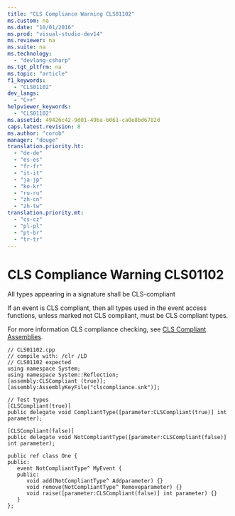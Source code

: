 ```yaml
---
title: "CLS Compliance Warning CLS01102"
ms.custom: na
ms.date: "10/01/2016"
ms.prod: "visual-studio-dev14"
ms.reviewer: na
ms.suite: na
ms.technology: 
  - "devlang-csharp"
ms.tgt_pltfrm: na
ms.topic: "article"
f1_keywords: 
  - "CLS01102"
dev_langs: 
  - "C++"
helpviewer_keywords: 
  - "CLS01102"
ms.assetid: 49426c42-9d01-49ba-b061-ca0e8bd6782d
caps.latest.revision: 8
ms.author: "corob"
manager: "douge"
translation.priority.ht: 
  - "de-de"
  - "es-es"
  - "fr-fr"
  - "it-it"
  - "ja-jp"
  - "ko-kr"
  - "ru-ru"
  - "zh-cn"
  - "zh-tw"
translation.priority.mt: 
  - "cs-cz"
  - "pl-pl"
  - "pt-br"
  - "tr-tr"
---
```

# CLS Compliance Warning CLS01102
All types appearing in a signature shall be CLS-compliant  
  
 If an event is CLS compliant, then all types used in the event access functions, unless marked not CLS compliant, must be CLS compliant types.  
  
 For more information CLS compliance checking, see [CLS Compliant Assemblies](assetId:///3320b57e-ea55-4697-a17d-f509a36a3c93).  
  
```  
// CLS01102.cpp  
// compile with: /clr /LD  
// CLS01102 expected  
using namespace System;  
using namespace System::Reflection;  
[assembly:CLSCompliant (true)];  
[assembly:AssemblyKeyFile("clscompliance.snk")];  
  
// Test types  
[CLSCompliant(true)]  
public delegate void CompliantType([parameter:CLSCompliant(true)] int parameter);  
  
[CLSCompliant(false)]  
public delegate void NotCompliantType([parameter:CLSCompliant(false)] int parameter);  
  
public ref class One {  
public:  
   event NotCompliantType^ MyEvent {  
   public:  
      void add(NotCompliantType^ Addparameter) {}  
      void remove(NotCompliantType^ Removeparameter) {}  
      void raise([parameter:CLSCompliant(false)] int parameter) {}  
   }  
};  
```